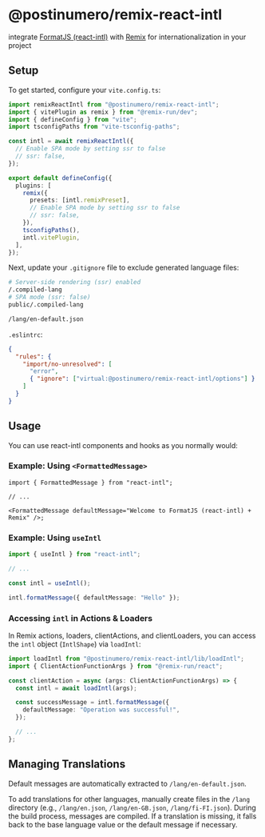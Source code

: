 # @postinumero/remix-react-intl

integrate [FormatJS (react-intl)](https://formatjs.io/) with [Remix](https://remix.run/) for internationalization in your project

## Setup

To get started, configure your `vite.config.ts`:

```ts
import remixReactIntl from "@postinumero/remix-react-intl";
import { vitePlugin as remix } from "@remix-run/dev";
import { defineConfig } from "vite";
import tsconfigPaths from "vite-tsconfig-paths";

const intl = await remixReactIntl({
  // Enable SPA mode by setting ssr to false
  // ssr: false,
});

export default defineConfig({
  plugins: [
    remix({
      presets: [intl.remixPreset],
      // Enable SPA mode by setting ssr to false
      // ssr: false,
    }),
    tsconfigPaths(),
    intl.vitePlugin,
  ],
});
```

Next, update your `.gitignore` file to exclude generated language files:

```sh
# Server-side rendering (ssr) enabled
/.compiled-lang
# SPA mode (ssr: false)
public/.compiled-lang

/lang/en-default.json
```

`.eslintrc`:

```json
{
  "rules": {
    "import/no-unresolved": [
      "error",
      { "ignore": ["virtual:@postinumero/remix-react-intl/options"] }
    ]
  }
}
```

## Usage

You can use react-intl components and hooks as you normally would:

### Example: Using `<FormattedMessage>`

```tsx
import { FormattedMessage } from "react-intl";

// ...

<FormattedMessage defaultMessage="Welcome to FormatJS (react-intl) + Remix" />;
```

### Example: Using `useIntl`

```ts
import { useIntl } from "react-intl";

// ...

const intl = useIntl();

intl.formatMessage({ defaultMessage: "Hello" });
```

### Accessing `intl` in Actions & Loaders

In Remix actions, loaders, clientActions, and clientLoaders, you can access the `intl` object (`IntlShape`) via `loadIntl`:

```ts
import loadIntl from "@postinumero/remix-react-intl/lib/loadIntl";
import { ClientActionFunctionArgs } from "@remix-run/react";

const clientAction = async (args: ClientActionFunctionArgs) => {
  const intl = await loadIntl(args);

  const successMessage = intl.formatMessage({
    defaultMessage: "Operation was successful!",
  });

  // ...
};
```

## Managing Translations

Default messages are automatically extracted to `/lang/en-default.json`.

To add translations for other languages, manually create files in the `/lang` directory (e.g., `/lang/en.json`, `/lang/en-GB.json`, `/lang/fi-FI.json`). During the build process, messages are compiled. If a translation is missing, it falls back to the base language value or the default message if necessary.
